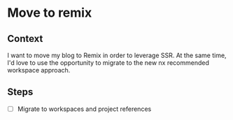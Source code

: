# Move to remix

## Context

I want to move my blog to Remix in order to leverage SSR.
At the same time, I'd love to use the opportunity to migrate to the new nx recommended workspace approach.

## Steps

- [ ] Migrate to workspaces and project references
